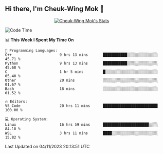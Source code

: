 ## Hi there, I'm Cheuk-Wing Mok 👋

<!--
**mozro0327/mozro0327** is a ✨ _special_ ✨ repository because its `README.md` (this file) appears on your GitHub profile.

Here are some ideas to get you started:

- 🔭 I’m currently working on ...
- 🌱 I’m currently learning ...
- 👯 I’m looking to collaborate on ...
- 🤔 I’m looking for help with ...
- 💬 Ask me about ...
- 📫 How to reach me: ...
- 😄 Pronouns: ...
- ⚡ Fun fact: ...
-->

<p align="center">
  <a href="https://github.com/mozro0327" class="rich-diff-level-one">
    <img src="https://github-readme-stats.vercel.app/api?username=mozro0327&title_color=333&text_color=777" alt="Cheuk-Wing Mok's Stats" >
    <!-- &hide=issues
    <img src="https://github-readme-stats.vercel.app/api?username=mozro0327&hide=issues&title_color=333&text_color=777" alt="Cheuk-Wing Mok's Stats" >
    -->
  </a>
</p>

<!--START_SECTION:waka-->
![Code Time](http://img.shields.io/badge/Code%20Time-2%2C103%20hrs%204%20mins-blue)

📊 **This Week I Spent My Time On** 

```text
💬 Programming Languages: 
C++                      9 hrs 13 mins       ███████████░░░░░░░░░░░░░░   45.71 % 
Python                   9 hrs 13 mins       ███████████░░░░░░░░░░░░░░   45.68 % 
C                        1 hr 5 mins         █░░░░░░░░░░░░░░░░░░░░░░░░   05.40 % 
Other                    20 mins             ░░░░░░░░░░░░░░░░░░░░░░░░░   01.67 % 
Bash                     18 mins             ░░░░░░░░░░░░░░░░░░░░░░░░░   01.52 % 

🔥 Editors: 
VS Code                  20 hrs 11 mins      █████████████████████████   100.00 % 

💻 Operating System: 
Linux                    16 hrs 59 mins      █████████████████████░░░░   84.18 % 
WSL                      3 hrs 11 mins       ████░░░░░░░░░░░░░░░░░░░░░   15.82 % 
```


 Last Updated on 04/11/2023 20:13:51 UTC
<!--END_SECTION:waka-->
